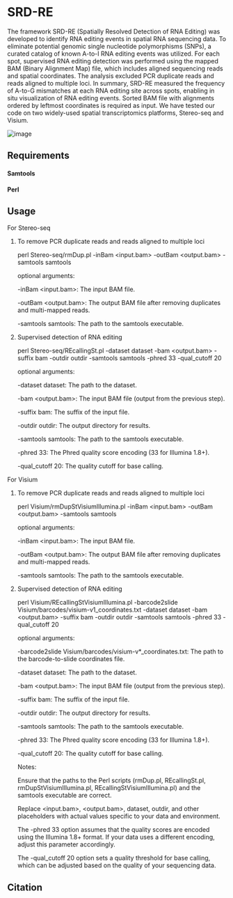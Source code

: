 # SRD-RE

The framework SRD-RE (Spatially Resolved Detection of RNA Editing) was developed to identify RNA editing events in spatial RNA sequencing data. To eliminate potential genomic single nucleotide polymorphisms (SNPs), a curated catalog of known A-to-I RNA editing events was utilized. For each spot, supervised RNA editing detection was performed using the mapped BAM (Binary Alignment Map) file, which includes aligned sequencing reads and spatial coordinates. The analysis excluded PCR duplicate reads and reads aligned to multiple loci. In summary, SRD-RE measured the frequency of A-to-G mismatches at each RNA editing site across spots, enabling in situ visualization of RNA editing events. Sorted BAM file with alignments ordered by leftmost coordinates is required as input. We have tested our code on two widely-used spatial transcriptomics platforms, Stereo-seq and Visium.

![image](https://github.com/user-attachments/assets/a2e7c5a6-df2d-4d0d-96ce-c00f174e0ab7)

## Requirements

#### Samtools
#### Perl


## Usage

For Stereo-seq

1. To remove PCR duplicate reads and reads aligned to multiple loci
   
   perl Stereo-seq/rmDup.pl -inBam <input.bam> -outBam <output.bam> -samtools samtools

   optional arguments:

   -inBam <input.bam>: The input BAM file.
   
   -outBam <output.bam>: The output BAM file after removing duplicates and multi-mapped reads.
   
   -samtools samtools: The path to the samtools executable.
   
3. Supervised detection of RNA editing 

   perl Stereo-seq/REcallingSt.pl -dataset dataset -bam <output.bam> -suffix bam -outdir outdir -samtools samtools -phred 33 -qual_cutoff 20

   optional arguments:

   -dataset dataset: The path to the dataset.

   -bam <output.bam>: The input BAM file (output from the previous step).

   -suffix bam: The suffix of the input file.

   -outdir outdir: The output directory for results.

   -samtools samtools: The path to the samtools executable.

   -phred 33: The Phred quality score encoding (33 for Illumina 1.8+).

   -qual_cutoff 20: The quality cutoff for base calling.

For Visium

1. To remove PCR duplicate reads and reads aligned to multiple loci
   
   perl Visium/rmDupStVisiumIllumina.pl -inBam <input.bam> -outBam <output.bam> -samtools samtools

   optional arguments:

   -inBam <input.bam>: The input BAM file.

   -outBam <output.bam>: The output BAM file after removing duplicates and multi-mapped reads.

   -samtools samtools: The path to the samtools executable.
   
3. Supervised detection of RNA editing 

   perl Visium/REcallingStVisiumIllumina.pl -barcode2slide Visium/barcodes/visium-v1_coordinates.txt -dataset dataset -bam <output.bam> -suffix bam -outdir outdir -samtools samtools -phred 33 -qual_cutoff 20

   optional arguments:

   -barcode2slide Visium/barcodes/visium-v*_coordinates.txt: The path to the barcode-to-slide coordinates file.

   -dataset dataset: The path to the dataset.

   -bam <output.bam>: The input BAM file (output from the previous step).

   -suffix bam: The suffix of the input file.

   -outdir outdir: The output directory for results.

   -samtools samtools: The path to the samtools executable.

   -phred 33: The Phred quality score encoding (33 for Illumina 1.8+).

   -qual_cutoff 20: The quality cutoff for base calling.

   Notes:
   
   Ensure that the paths to the Perl scripts (rmDup.pl, REcallingSt.pl, rmDupStVisiumIllumina.pl, REcallingStVisiumIllumina.pl) and the samtools executable are correct.

   Replace <input.bam>, <output.bam>, dataset, outdir, and other placeholders with actual values specific to your data and environment.

   The -phred 33 option assumes that the quality scores are encoded using the Illumina 1.8+ format. If your data uses a different encoding, adjust this parameter accordingly.

   The -qual_cutoff 20 option sets a quality threshold for base calling, which can be adjusted based on the quality of your sequencing data.
  
## Citation

   
   

